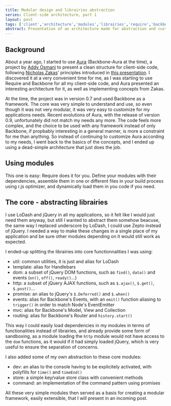 ```yaml
---
title: Modular design and librairies abstraction
series: Client-side architecture, part 1
layout: post
tags: ['client','architecture','modules','librairies','require','backbone','jquery']
abstract: Presentation of an architecture made for abstraction and customization of librairies, assembled in a modular way to allow fast and simple evolutions.
---
```


## Background
About a year ago, I started to use [Aura](https://github.com/aurajs/aura) (Backbone-Aura at the time), a project by [Addy Osmani](http://addyosmani.com/) to present a clean structure for client-side code, following [Nicholas Zakas](http://www.nczonline.net/)' principles introduced in [this presentation](http://www.slideshare.net/nzakas/scalable-javascript-application-architecture).
I discovered it at a very convenient time for me, as I was starting to use Require and Backbone for all my client-side code, and Aura presented an interesting architecture for it, as well as implementing concepts from Zakas.

At the time, the project was in version 0.7 and used Backbone as a framework. The core was very simple to understand and use, so even though it was not very modular, it was very easy to customize for my applications needs.
Recent evolutions of Aura, with the release of version 0.9, unfortunately did not match my needs any more. The code feels more complex, and the choice to be used with any framework instead of only Backbone, if propbably interesting in a general manner, is more a constraint for me than anything.
So instead of continuing to customize Aura according to my needs, I went back to the basics of the concepts, and I ended up using a dead-simple architecture that just does the job.

## Using modules
This one is easy: Require does it for you.
Define your modules with their dependencies, assemble them in one or different files in your build process using r.js optimizer, and dynamically load them in you code if you need.

## The core - abstracting librairies
I use LoDash and jQuery in all my applications, so it felt like I would just need them anyway, but still I wanted to abstract them somehow beacuse, the same way I replaced underscore by LoDash, I could use Zepto instead of jQuery. I needed a way to make these changes in a single place of my application and be sure other modules depending on it would still work as expected.

I ended-up splitting the librairies into core functionnalities I was using:

- util: common utilities, it is just and alias for LoDash
- template: alias for Handlebars
- dom: a subset of jQuery DOM functions, such as `find()`, `data()` and events (`on()`, `off()`, `ready()`...)
- http: a subset of jQuery AJAX functions, such as `$.ajax()`, `$.get()`, `$.post()`...
- promise: an alias to jQuery's `$.Deferred()` and `$.when()`
- events: alias for Backbone's Events, with an `emit()` function aliasing to `trigger()` in order to match Node's EventEmitter
- mvc: alias for Backbone's Model, View and Collection
- routing: alias for Backbone's Router and `history.start()`

This way I could easily load dependencies in my modules in terms of functionalities instead of librairies, and already provide some form of sandboxing, as a module loading the `http` module would not have access to the `dom` functions, as it would if it had simply loaded jQuery, which is very useful to ensure the separation of concerns.

I also added some of my own abstraction to these core modules:

- dev: an alias to the console having to be explicitely activated, with polyfills for `time()` and `timeEnd()`
- store: a simple key/value store class with convenient methods
- command: an implementation of the command pattern using promises

All these very simple modules then served as a basis for creating a modular framework, easily extensible, that I will present in an incoming post.
